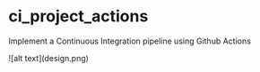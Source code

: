 # ci_project_actions
Implement a Continuous Integration pipeline using Github Actions
<p></p>
![alt text](design.png)
